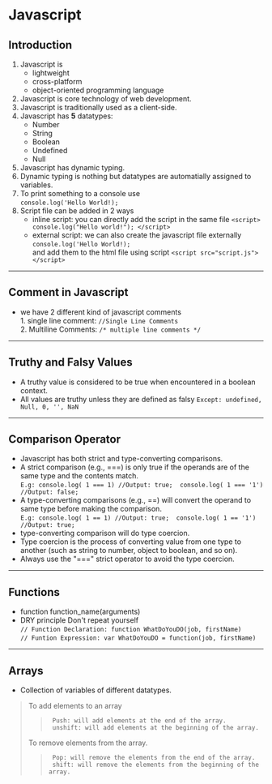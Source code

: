 # Javascript

## Introduction

1. Javascript is 
      - lightweight
      - cross-platform
      - object-oriented programming language
2. Javascript is core technology of web development.
3. Javascript is traditionally used as a client-side.
4. Javascript has **5** datatypes:
      - Number
      - String
      - Boolean
      - Undefined
      - Null
5. Javascript has dynamic typing.
6. Dynamic typing is nothing but datatypes are automatially assigned to variables.
7. To print something to a console use  
    `console.log('Hello World!);`
8. Script file can be added in 2 ways
      - inline script: you can directly add the script in the same file
                        `<script> console.log("Hello world!"); </script>`
      - external script: we can also create the javascript file externally
                          `console.log('Hello World!);`  
                         and add them to the html file using script
                          `<script src="script.js"></script>`  
---
## Comment in Javascript
- we have 2 different kind of javascript comments  
        1. single line comment: `//Single Line Comments`  
        2. Multiline Comments: `/* multiple line comments */`
---
## Truthy and Falsy Values
- A truthy value is considered to be true when encountered in a boolean context.
- All values are truthy unless they are defined as falsy `Except: undefined, Null, 0, '', NaN`
---
## Comparison Operator
- Javascript has both strict and type-converting comparisons.  
- A strict comparison (e.g., ===) is only true if the operands are of the same type and the contents match.   
      ` E.g: console.log( 1 === 1) //Output: true;  console.log( 1 === '1') //Output: false; `  
- A type-converting comparisons (e.g., ==) will convert the operand to same type before making the comparison.  
      ` E.g: console.log( 1 == 1) //Output: true;  console.log( 1 == '1') //Output: true; `  
- type-converting comparison will do type coercion.  
- Type coercion is the process of converting value from one type to another (such as string to number, object to boolean, and so on). 
- Always use the "===" strict operator to avoid the type coercion.

---
## Functions
- function function_name(arguments)
- DRY principle Don't repeat yourself  
            `// Function Declaration: function WhatDoYouDO(job, firstName) `  
            `// Funtion Expression: var WhatDoYouDO = function(job, firstName) `

---
## Arrays
- Collection of variables of different datatypes.  
> To add elements to an array
>
>>      Push: will add elements at the end of the array.  
>>      unshift: will add elements at the beginning of the array.  
> To remove elements from the array.  
>
>>      Pop: will remove the elements from the end of the array.  
>>      shift: will remove the elements from the beginning of the array.  

